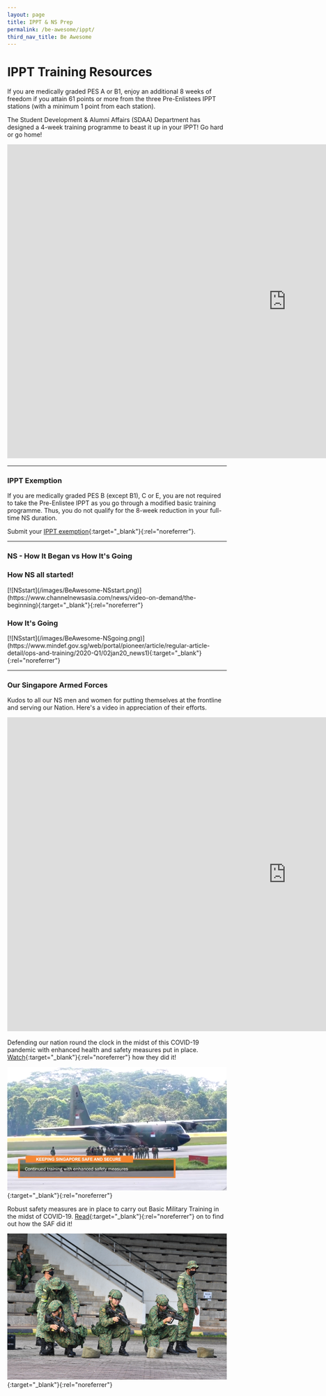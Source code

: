 ```yaml
---
layout: page
title: IPPT & NS Prep
permalink: /be-awesome/ippt/
third_nav_title: Be Awesome
---
```

# IPPT Training Resources

If you are medically graded PES A or B1, enjoy an additional 8 weeks of freedom if you attain 61 points or more from the three Pre-Enlistees IPPT stations (with a minimum 1 point from each station).

The Student Development & Alumni Affairs (SDAA) Department has designed a 4-week training programme to beast it up in your IPPT! Go hard or go home!

<div class="bp-youtube">
<iframe width="1280" height="720" src="https://www.youtube.com/embed/TtPpU1wEuOs" frameborder="0" allow="accelerometer; autoplay; clipboard-write; encrypted-media; gyroscope; picture-in-picture" allowfullscreen></iframe>
</div>

---
### IPPT Exemption
If you are medically graded PES B (except B1), C or E, you are not required to take the Pre-Enlistee IPPT as you go through a modified basic training programme. Thus, you do not qualify for the 8-week reduction in your full-time NS duration.

Submit your [IPPT exemption](https://forms.office.com/r/rBsU2iBk0H){:target="_blank"}{:rel="noreferrer"}.

---
### NS - How It Began vs How It's Going

<h3>How NS all started!</h3>
[![NSstart](/images/BeAwesome-NSstart.png)](https://www.channelnewsasia.com/news/video-on-demand/the-beginning){:target="_blank"}{:rel="noreferrer"}

<h3>How It's Going</h3>
[![NSstart](/images/BeAwesome-NSgoing.png)](https://www.mindef.gov.sg/web/portal/pioneer/article/regular-article-detail/ops-and-training/2020-Q1/02jan20_news1){:target="_blank"}{:rel="noreferrer"}

---
### Our Singapore Armed Forces

Kudos to all our NS men and women for putting themselves at the frontline and serving our Nation. Here's a video in appreciation of their efforts.

<div class="bp-youtube">
<iframe width="1280" height="720" src="https://www.youtube.com/embed/g7ffrSTNtAI" frameborder="0" allow="accelerometer; autoplay; clipboard-write; encrypted-media; gyroscope; picture-in-picture" allowfullscreen></iframe>
</div>

Defending our nation round the clock in the midst of this COVID-19 pandemic with enhanced health and safety measures put in place. [Watch](https://fb.watch/3RW6n-Jbmx/){:target="_blank"}{:rel="noreferrer"} how they did it!

[![SAFFB](/images/BeAwesome-NSCovid1.PNG)](https://fb.watch/3RW6n-Jbmx/){:target="_blank"}{:rel="noreferrer"}

Robust safety measures are in place to carry out Basic Military Training in the midst of COVID-19. [Read](https://www.mindef.gov.sg/web/portal/pioneer/article/feature-article-detail/ops-and-training/2020-Q4/01oct20_news1?fbclid=IwAR03am7W6U2-4fpaZPezrnbfS9mXdJJeKOkpnSQlcx8HfUU2_c_G1uE-mWo){:target="_blank"}{:rel="noreferrer"} on to find out how the SAF did it!

[![Pioneer](/images/BeAwesome-NSCovid3.PNG)](https://www.mindef.gov.sg/web/portal/pioneer/article/feature-article-detail/ops-and-training/2020-Q4/01oct20_news1?fbclid=IwAR03am7W6U2-4fpaZPezrnbfS9mXdJJeKOkpnSQlcx8HfUU2_c_G1uE-mWo){:target="_blank"}{:rel="noreferrer"}
